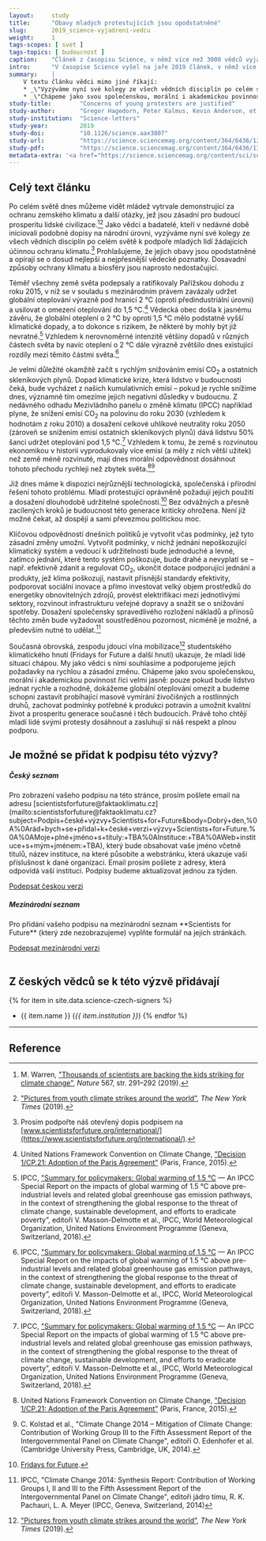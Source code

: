 ```yaml
---
layout:     study
title:      "Obavy mladých protestujících jsou opodstatněné"
slug:       2019_science-vyjadreni-vedcu
weight:     1
tags-scopes: [ svet ]
tags-topics: [ budoucnost ]
caption:    "Článek z časopisu Science, v němž více než 3000 vědců vyjádřilo podporu hnutím za záchranu klimatu."
intro:      "V časopise Science vyšel na jaře 2019 článek, v němž více než 3000 světových vědců a akademiků vyjádřilo podporu hnutím za záchranu klimatu. Samotný text článku je krátký, ale jeho příloha obsahuje 51 stran plných podpisů vědců z celého světa."
summary:    |
    V textu článku vědci mimo jiné říkají:
    * _\"Vyzýváme nyní své kolegy ze všech vědních disciplín po celém světě k podpoře mladých lidí žádajících účinnou ochranu klimatu. Prohlašujeme, že jejich obavy jsou opodstatněné a opírají se o dosud nejlepší a nejpřesnější vědecké poznatky. Dosavadní způsoby ochrany klimatu a biosféry jsou naprosto nedostačující.\"_
    * _\"Chápeme jako svou společenskou, morální i akademickou povinnost říci velmi jasně: pouze pokud bude lidstvo jednat rychle a rozhodně, dokážeme globální oteplování omezit a budeme schopni zastavit probíhající masové vymírání živočišných a rostlinných druhů, zachovat podmínky potřebné k produkci potravin a umožnit kvalitní život a prosperitu generace současné i těch budoucích. Právě toho chtějí mladí lidé svými protesty dosáhnout a zasluhují si náš respekt a plnou podporu.\"_
study-title:        "Concerns of young protesters are justified"
study-author:       "Gregor Hagedorn, Peter Kalmus, Kevin Anderson, et al."
study-institution:  "Science-letters"
study-year:         2019
study-doi:          "10.1126/science.aax3807"
study-url:          "https://science.sciencemag.org/content/364/6436/139.2"
study-pdf:          "https://science.sciencemag.org/content/364/6436/139.2.full.pdf"
metadata-extra: '<a href="https://science.sciencemag.org/content/sci/suppl/2019/04/10/364.6436.139-b.DC1/aax3807-Hagedorn-SM.pdf" id="study-link-3" class="btn btn-secondary">Příloha s podpisy (PDF)</a>'
---
```

## Celý text článku

Po celém světě dnes můžeme vidět mládež vytrvale demonstrující za ochranu zemského klimatu a další otázky, jež jsou zásadní pro budoucí prosperitu lidské civilizace.[^1][^2] Jako vědci a badatelé, kteří v nedávné době iniciovali podobné dopisy na národní úrovni, vyzýváme nyní své kolegy ze všech vědních disciplín po celém světě k podpoře mladých lidí žádajících účinnou ochranu klimatu.[^3] Prohlašujeme, že jejich obavy jsou opodstatněné a opírají se o dosud nejlepší a nejpřesnější vědecké poznatky. Dosavadní způsoby ochrany klimatu a biosféry jsou naprosto nedostačující.

Téměř všechny země světa podepsaly a ratifikovaly Pařížskou dohodu z roku 2015, v níž se v souladu s mezinárodním právem zavázaly udržet globální oteplování výrazně pod hranicí 2 °C (oproti předindustriální úrovni) a usilovat o omezení oteplování do 1,5 °C.[^4] Vědecká obec došla k jasnému závěru, že globální oteplení o 2 °C by oproti 1,5 °C mělo podstatně vyšší klimatické dopady, a to dokonce s rizikem, že některé by mohly být již nevratné.[^5] Vzhledem k nerovnoměrné intenzitě většiny dopadů v různých částech světa by navíc oteplení o 2 °C dále výrazně zvětšilo dnes existující rozdíly mezi těmito částmi světa.[^5]

Je velmi důležité okamžitě začít s rychlým snižováním emisí CO<sub>2</sub> a ostatních skleníkových plynů. Dopad klimatické krize, která lidstvo v budoucnosti čeká, bude vycházet z našich kumulativních emisí – pokud je rychle snížíme dnes, významně tím omezíme jejich negativní důsledky v budoucnu. Z nedávného odhadu Mezivládního panelu o změně klimatu (IPCC) například plyne, že snížení emisí CO<sub>2</sub> na polovinu do roku 2030 (vzhledem k hodnotám z roku 2010) a dosažení celkové uhlíkové neutrality roku 2050 (zároveň se snížením emisí ostatních skleníkových plynů) dává lidstvu 50% šanci udržet oteplování pod 1,5 °C.[^5] Vzhledem k tomu, že země s rozvinutou ekonomikou v historii vyprodukovaly více emisí (a měly z nich větší užitek) než země méně rozvinuté, mají dnes morální odpovědnost dosáhnout tohoto přechodu rychleji než zbytek světa.[^4][^6]

Již dnes máme k dispozici nejrůznější technologická, společenská i přírodní řešení tohoto problému. Mladí protestující oprávněně požadují jejich použití a dosažení dlouhodobě udržitelné společnosti.[^7] Bez odvážných a přesně zacílených kroků je budoucnost této generace kriticky ohrožena. Není již možné čekat, až dospějí a sami převezmou politickou moc.

Klíčovou odpovědností dnešních politiků je vytvořit včas podmínky, jež tyto zásadní změny umožní. Vytvořit podmínky, v nichž jednání nepoškozující klimatický systém a vedoucí k udržitelnosti bude jednoduché a levné, zatímco jednání, které tento systém poškozuje, bude drahé a nevyplatí se – např. efektivně zdanit a regulovat CO<sub>2</sub>, ukončit dotace podporující jednání a produkty, jež klima poškozují, nastavit přísnější standardy efektivity, podporovat sociální inovace a přímo investovat velký objem prostředků do energetiky obnovitelných zdrojů, provést elektrifikaci mezi jednotlivými sektory, rozvinout infrastrukturu veřejné dopravy a snažit se o snižování spotřeby. Dosažení společensky spravedlivého rozložení nákladů a přínosů těchto změn bude vyžadovat soustředěnou pozornost, nicméně je možné, a především nutné to udělat.[^8]

Současná obrovská, zespodu jdoucí vlna mobilizace[^2] studentského klimatického hnutí (Fridays for Future a další hnutí) ukazuje, že mladí lidé situaci chápou. My jako vědci s nimi souhlasíme a podporujeme jejich požadavky na rychlou a zásadní změnu. Chápeme jako svou společenskou, morální i akademickou povinnost říci velmi jasně: pouze pokud bude lidstvo jednat rychle a rozhodně, dokážeme globální oteplování omezit a budeme schopni zastavit probíhající masové vymírání živočišných a rostlinných druhů, zachovat podmínky potřebné k produkci potravin a umožnit kvalitní život a prosperitu generace současné i těch budoucích. Právě toho chtějí mladí lidé svými protesty dosáhnout a zasluhují si náš respekt a plnou podporu.

## Je možné se přidat k podpisu této výzvy?

<div class="row justify-content-md-center">
    <div class="col-12 col-sm-6">
        <div class="card preview-card">
            <div class="card-body">
                <h5>Český seznam</h5>
                <p class="card-text" markdown="1">Pro zobrazení vašeho podpisu na této stránce, prosím pošlete email na adresu [scientistsforfuture@faktaoklimatu.cz](mailto:scientistsforfuture@faktaoklimatu.cz?subject=Podpis+české+výzvy+Scientists+for+Future&body=Dobrý+den,%0A%0Arád+bych+se+přidal+k+české+verzi+výzvy+Scientists+for+Future.%0A%0AMoje+plné+jméno+s+tituly:+TBA%0AInstituce:+TBA%0AWeb+instituce+s+mým+jménem:+TBA), který bude obsahovat vaše jméno včetně titulů, název instituce, na které působíte a webstránku, která ukazuje vaši příslušnost k dané organizaci. Email prosím pošlete z adresy, která odpovídá vaší instituci. Podpisy budeme aktualizovat jednou za týden.</p>
                <a class="btn btn-primary btn-block" href="mailto:scientistsforfuture@faktaoklimatu.cz?subject=Podpis+české+výzvy+Scientists+for+Future&body=Dobrý+den,%0A%0Arád+bych+se+přidal+k+české+verzi+výzvy+Scientists+for+Future.%0A%0AMoje+plné+jméno+s+tituly:+TBA%0AInstituce:+TBA%0AWeb+instituce+s+mým+jménem:+TBA"><i class="fas fa-fw fa-map-marker-alt"></i> Podepsat českou verzi</a>
            </div>
        </div>
    </div>
    <div class="col-12 col-sm-6">
        <div class="card preview-card">
            <div class="card-body">
                <h5>Mezinárodní seznam</h5>
                <p class="card-text" markdown="1">Pro přidání vašeho podpisu na mezinárodní seznam **Scientists for Future** (který zde nezobrazujeme) vyplňte formulář na jejich stránkách.</p>
                <a class="btn btn-primary btn-block" href="https://www.scientistsforfuture.org/international"><i class="fas fa-fw fa-globe"></i> Podepsat mezinárodní verzi</a>
            </div>
        </div>
    </div>
</div>
<br/>

## Z českých vědců se k této výzvě přidávají

{% for item in site.data.science-czech-signers %}
* {{ item.name }} (_{{ item.institution }}_)
{% endfor %}

---

## Reference

[^1]: M. Warren, ["Thousands of scientists are backing the kids striking for climate change"](https://www.nature.com/articles/d41586-019-00861-z), _Nature_ 567, str. 291–292 (2019).
[^2]: ["Pictures from youth climate strikes around the world”](https://www.nytimes.com/2019/03/15/climate/climate-school-strikes.html), _The New York Times_ (2019).
[^3]: Prosím podpořte náš otevřený dopis podpisem na [www.scientistsforfuture.org/international/](https://www.scientistsforfuture.org/international/).
[^4]: United Nations Framework Convention on Climate Change, ["Decision 1/CP.21: Adoption of the Paris Agreement”](https://unfccc.int/files/essential_background/convention/application/pdf/english_paris_agreement.pdf) (Paris, France, 2015).
[^5]: IPCC, ["Summary for policymakers: Global warming of 1.5 °C](https://www.ipcc.ch/report/sr15) — An IPCC Special Report on the impacts of global warming of 1.5 °C above pre-industrial levels and related global greenhouse gas emission pathways, in the context of strengthening the global response to the threat of climate change, sustainable development, and efforts to eradicate poverty”, editoři V. Masson-Delmotte et al., IPCC, World Meteorological Organization, United Nations Environment Programme (Geneva, Switzerland, 2018).
[^6]: C. Kolstad et al., "Climate Change 2014 – Mitigation of Climate Change: Contribution of Working Group III to the Fifth Assessment Report of the Intergovernmental Panel on Climate Change", editoři O. Edenhofer et al. (Cambridge University Press, Cambridge, UK, 2014).
[^7]: [Fridays for Future](https://www.fridaysforfuture.org).
[^8]: IPCC, "Climate Change 2014: Synthesis Report: Contribution of Working Groups I, II and III to the Fifth Assessment Report of the Intergovernmental Panel on Climate Change", editoři jádro tímu, R. K. Pachauri, L. A. Meyer (IPCC, Geneva, Switzerland, 2014)
